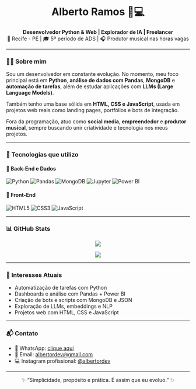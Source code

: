 <h1 align="center">Alberto Ramos 🐍💻</h1>

<p align="center">
  <strong>Desenvolvedor Python & Web | Explorador de IA | Freelancer</strong><br>
  📍 Recife - PE | 🎓 5º período de ADS | 🎧 Produtor musical nas horas vagas
</p>

---

### 👨‍💻 Sobre mim

Sou um desenvolvedor em constante evolução. No momento, meu foco principal está em **Python**, **análise de dados com Pandas**, **MongoDB** e **automação de tarefas**, além de estudar aplicações com **LLMs (Large Language Models)**.

Também tenho uma base sólida em **HTML, CSS e JavaScript**, usada em projetos web reais como landing pages, portfólios e bots de integração.

Fora da programação, atuo como **social media**, **empreendedor** e **produtor musical**, sempre buscando unir criatividade e tecnologia nos meus projetos.

---

### 🧰 Tecnologias que utilizo

#### 🚀 Back-End e Dados
![Python](https://img.shields.io/badge/Python-3776AB?style=for-the-badge&logo=python&logoColor=fff)
![Pandas](https://img.shields.io/badge/Pandas-150458?style=for-the-badge&logo=pandas&logoColor=white)
![MongoDB](https://img.shields.io/badge/MongoDB-4EA94B?style=for-the-badge&logo=mongodb&logoColor=white)
![Jupyter](https://img.shields.io/badge/Jupyter-F37626?style=for-the-badge&logo=jupyter&logoColor=white)
![Power BI](https://img.shields.io/badge/Power%20BI-F2C811?style=for-the-badge&logo=powerbi&logoColor=black)

#### 🎨 Front-End
![HTML5](https://img.shields.io/badge/HTML5-E34F26?style=for-the-badge&logo=html5&logoColor=fff)
![CSS3](https://img.shields.io/badge/CSS3-1572B6?style=for-the-badge&logo=css3&logoColor=fff)
![JavaScript](https://img.shields.io/badge/JavaScript-F7DF1E?style=for-the-badge&logo=javascript&logoColor=000)

---

### 📊 GitHub Stats



<p align="center">
  <img src="https://github-readme-streak-stats.herokuapp.com/?user=albertoramos&theme=tokyonight" />
</p>

<p align="center">
  <img src="https://github-readme-activity-graph.cyclic.app/graph?username=albertoramos&theme=github-compact" />
</p>

---

### 🧠 Interesses Atuais

- Automatização de tarefas com Python
- Dashboards e análise com Pandas + Power BI
- Criação de bots e scripts com MongoDB e JSON
- Exploração de LLMs, embeddings e NLP
- Projetos web com HTML, CSS e JavaScript

---


### 📬 Contato

- 💬 WhatsApp: [clique aqui](https://wa.me/5581993644694)
- 📧 Email: albertordev@gmail.com
- 💻 Instagram profissional: [@albertordev](https://instagram.com/alpe.nc)

---

<p align="center">
  ✨ “Simplicidade, propósito e prática. É assim que eu evoluo.” ✨
</p>
